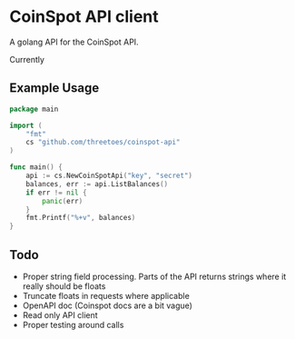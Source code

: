# CoinSpot API client
A golang API for the CoinSpot API. 

Currently

## Example Usage

```go
package main

import (
	"fmt"
	cs "github.com/threetoes/coinspot-api"
)

func main() {
	api := cs.NewCoinSpotApi("key", "secret")
	balances, err := api.ListBalances()
	if err != nil {
		panic(err)
	}
	fmt.Printf("%+v", balances)
}
```

## Todo
* Proper string field processing. Parts of the API returns 
  strings where it really should be floats
* Truncate floats in requests where applicable
* OpenAPI doc (Coinspot docs are a bit vague)
* Read only API client
* Proper testing around calls